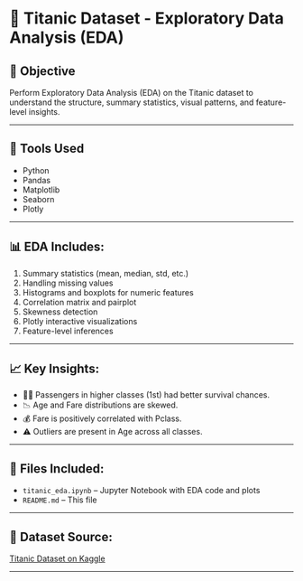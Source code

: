 # 🚢 Titanic Dataset - Exploratory Data Analysis (EDA)

## 📌 Objective
Perform Exploratory Data Analysis (EDA) on the Titanic dataset to understand the structure, summary statistics, visual patterns, and feature-level insights.

---

## 🧰 Tools Used
- Python
- Pandas
- Matplotlib
- Seaborn
- Plotly

---

## 📊 EDA Includes:
1. Summary statistics (mean, median, std, etc.)
2. Handling missing values
3. Histograms and boxplots for numeric features
4. Correlation matrix and pairplot
5. Skewness detection
6. Plotly interactive visualizations
7. Feature-level inferences

---

## 📈 Key Insights:
- 🚶‍♂️ Passengers in higher classes (1st) had better survival chances.
- 📉 Age and Fare distributions are skewed.
- 💰 Fare is positively correlated with Pclass.
- ⚠️ Outliers are present in Age across all classes.

---

## 📂 Files Included:
- `titanic_eda.ipynb` – Jupyter Notebook with EDA code and plots
- `README.md` – This file

---

## 📁 Dataset Source:
[Titanic Dataset on Kaggle](https://www.kaggle.com/datasets/yasserh/titanic-dataset)

---


